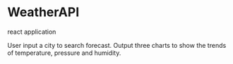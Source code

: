 # WeatherAPI
react application

User input a city to search forecast. 
Output three charts to show the trends of temperature, pressure and humidity.
